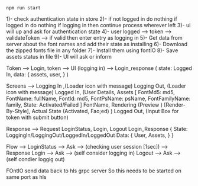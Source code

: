 ```
npm run start
```

1)- check authentication state in store
2)- if not logged in do nothing if logged in do nothing if logging in then continue process wherever left
3)- ui will up and ask for authentication state 
4)- user logged --> token --> validateToken --> if valid then enter entry as logging in 
5)- Get data from server about the font names and add their state as installing 
6)- Download the zipped fonts file in any folder 
7)- Install them using fontIO 
8)- Save assets status in file 
9)- UI will ask or inform 

Token --> Login, token --> UI (logging in) --> Login_response (
    state: Logged In,
    data: {
        assets,
        user,
    }
)

Screens --> 
Logging In ,(Loader icon with message)
Logging Out,  (Loader icon with message)
Logged In, (User Details, Assets [
     FontMd5: md5,
     FontName: fullName,
     FontId: md5,
     FontPsName: psName,
     FontFamilyName: family,
     State: Activated/Failed
]
FontName, 
Rendering (Preview ) [Render-By-Style],
Actual State (Activated, Fao;ed)
)
Logged Out, (Input Box for token with submit button)

Response --> 
Request LoginStatus, Login, Logout 
Login_Response {
    State: LoggingIn/LoggingOut/LoggedIn/LoggedOut
    Data: {
        User,
        Assets,
    }
}

Flow --> 
LoginStatus --> Ask --> (checking user session [1sec]) --> Response 
Login --> Ask --> (self consider logging in)
Logout --> Ask --> (self condier loggig out) 




FOntIO send data back to hls grpc server 
So this needs to be started on same port as hls 


